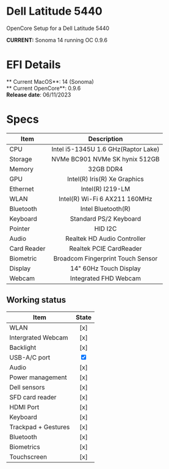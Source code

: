 # Dell Latitude 5440

OpenCore Setup for a Dell Latitude 5440

**CURRENT:** Sonoma 14 running OC 0.9.6

# EFI Details
** Current MacOS**: 14 (Sonoma)
<br>
** Current OpenCore**: 0.9.6
<br>
**Release date**: 06/11/2023

# Specs

| Item|Description|
|-|:-------:|
|CPU|Intel i5-1345U 1.6 GHz(Raptor Lake)|
|Storage|NVMe BC901 NVMe SK hynix 512GB|
|Memory|32GB DDR4|
|GPU|Intel(R) Iris(R) Xe Graphics|
|Ethernet|Intel(R) I219-LM|
|WLAN|Intel(R) Wi-Fi 6 AX211 160MHz|
|Bluetooth|Intel Bluetooth(R)|
|Keyboard|Standard PS/2 Keyboard|
|Pointer|HID I2C|
|Audio|Realtek HD Audio Controller|
|Card Reader|Realtek PCIE CardReader|
|Biometric|Broadcom Fingerprint Touch Sensor|
|Display|14" 60Hz Touch Display|
|Webcam|Integrated FHD Webcam|

## Working status

|Item|State|
|-|:------:|
|WLAN|[x]|
|Intergrated Webcam|[x]|
|Backlight|[x]|
|USB-A/C port|<input type="checkbox" id="myCheckbox" checked/>|
|Audio|[x]|
|Power management|[x]|
|Dell sensors|[x]|
|SFD card reader|[x]|
|HDMI Port|[x]|
|Keyboard|[x]|
|Trackpad + Gestures|[x]|
|Bluetooth|[x]|
|Biometrics|[x]|
|Touchscreen|[x]|

